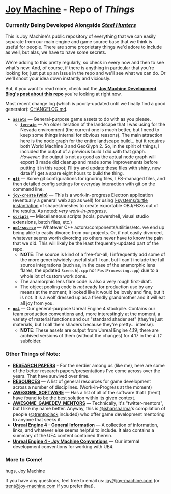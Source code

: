 # [Joy Machine](https://joy-machine.com/) - Repo of *Things*
### Currently Being Developed Alongside [*Steel Hunters*](https://joy-machine.com/steel-hunters)
This is Joy Machine's public repository of everything that we can easily separate from our main engine and game source base that we think is useful for people. There are some proprietary things we'd adore to include as well, but alas, we have to have some secrets.

We're adding to this pretty regularly, so check in every now and then to see what's new. And, of course, if there is anything in particular that you're looking for, just put up an Issue in the repo and we'll see what we can do. Or we'll shoot your idea down instantly and viciously.

But, if you want to read more, check out the [**Joy Machine Development Blog's post about this repo**](https://blog.joy-machine.com/game-development-resources-scripts-ue4-assets-a-sample-landscape-node-graph-all-free-ee0fb09c13b2) you're looking at right now.

Most recent change log (which is poorly-updated until we finally find a good generator): [CHANGELOG.md](https://github.com/joymachinegames/joymachine-public/blob/master/CHANGELOG.md).

* [**`assets`**](https://github.com/joymachinegames/joymachine-public/tree/master/assets) — General-purpose game assets to do with as you please.
    * [**`terrain`**](https://github.com/joymachinegames/joymachine-public/tree/master/assets/terrain) — An older iteration of the landscape that I was using for the Nevada environment (the current one is much better, but I need to keep some things internal for obvious reasons). The main attraction here is the node graph for the entire landscape build... but it requires both World Machine 3 and GeoGlyph 2. So, in the spirit of things, I included the output of a previous build I did with that graph. *However*: the output is not as good as the actual node graph will export (I made did cleanup and made some improvements before putting it in this repo); I'll try and update these files with shiny, new data if I get a spare eight hours to build the thing.
* [**`git`**](https://github.com/joymachinegames/joymachine-public/tree/master/git) — Some git configurations for ignoring files, LFS-managed files, and then detailed config settings for everyday interaction with git on the command line.
* [**`joy-create` (wip)**](https://github.com/joymachinegames/joymachine-public/tree/feature/joy-create-v0.1/joy-create) — This is a work-in-progress Electron application (eventually a general web app as well) for using [l-systems/turtle instantiation](https://cgjennings.ca/articles/l-systems.html) of shapes/meshes to create exportable OBJ/FBXs out of the results. As noted: *very work-in-progress*.
* [**`scripts`**](https://github.com/joymachinegames/joymachine-public/tree/master/scripts) — Miscellaneous scripts (tools, powershell, visual studio extensions, batch files, etc.) 
* [**`ue4-source`**](https://github.com/joymachinegames/joymachine-public/tree/master/ue4-source) — Whatever C++ actors/components/utilities/etc. we end up being able to easily divorce from our projects. Or, if not easily divorced, whatever seems worth divorcing so others never have to know the pain that we did. This will likely be the least frequently-updated part of the repo.
   * **NOTE**: The source is kind of a free-for-all; I infrequently add some of the more generic/widely-useful stuff I can, but I can't include the full source integrations (such as, in the case of the anamorphic lens flares, the updated `Scene.h`|`.cpp` nor `PostProcessing.cpp`) due to a whole lot of custom work done.
   * The anamorphic lens flare code is also a very rough first-draft.
   * The object pooling code is _not_ ready for production use by any means at the moment; it looked like it would be lovely and fine, but it is not. It is a wolf dressed up as a friendly grandmother and it will eat all joy from you.
* [**`ue4`**](https://github.com/joymachinegames/joymachine-public/tree/master/ue4) — Our general-purpose Unreal Engine 4 stockpile. Contains our team production conventions and, more interestingly at the moment, a variety of material functions and our "standard shader set" (they're just materials, but I call them shaders because they're pretty... intense).
   * **NOTE**: These assets are output from Unreal Engine 4.19; there are archived versions of them (without the changes) for 4.17 in the `4.17` subfolder.

### Other Things of Note:
* [**RESEARCH PAPERS**](https://github.com/joymachinegames/joymachine-public/blob/master/RESEARCH_PAPERS.md) - For the nerdier among us (like me), here are some of the better research papers/presentations I've come across over the years. That have survived over time.
* [**RESOURCES**](https://github.com/joymachinegames/joymachine-public/blob/master/RESOURCES.md) — A list of general resources for game development across a number of disciplines. (Work-in-Progress at the moment)
* [**AWESOME_SOFTWARE**](https://github.com/joymachinegames/joymachine-public/blob/master/AWESOME_SOFTWARE.md) — Has a list of all of the software that I (trent) have found to be the best solution within its given context.
* [**AWESOME_GAMEDEV_MENTORS**](https://ishansharma.github.io/twitter-mentors/) — Technically, it's "twitter-mentors", but I like my name better. Anyway, this is [@ishansharma](https://github.com/ishansharma)'s compilation of people ([@trentpolack](https://github.com/trentpolack) included) who offer game development mentoring to anyone that seeks it.
* [**Unreal Engine 4 - General Information**](https://github.com/joymachinegames/joymachine-public/blob/master/ue4/README.md) — A collection of information, links, and whatever else seems helpful to include. It also contains a summary of the UE4 content contained therein.
* [**Unreal Engine 4 - Joy Machine Conventions**](https://github.com/joymachinegames/joymachine-public/blob/master/ue4/CONVENTIONS.md) — Our internal development conventions for working with UE4.

### More to Come!
hugs,
Joy Machine

If you have any questions, feel free to email us: [joy@joy-machine.com](mailto:joy@joy-machine.com) (or [trent@joy-machine.com](mailto:trent@joy-machine.com) if you prefer that).
